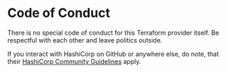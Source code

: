 # Code of Conduct

There is no special code of conduct for this Terraform provider itself.
Be respectful with each other and leave politics outside.

If you interact with HashiCorp on GitHub or anywhere else, do note, that their
[HashiCorp Community Guidelines](https://www.hashicorp.com/community-guidelines) apply.
